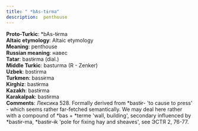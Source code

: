 ```yaml
---
title: " *bAs-tɨrma"
description:  penthouse
---
```


<strong>Proto-Turkic</strong>:  *bAs-tɨrma<br>
<strong>Altaic etymology</strong>:  Altaic etymology<br>
<strong>Meaning</strong>:  penthouse<br>
<strong>Russian meaning</strong>:  навес<br>
<strong>Tatar</strong>:  bastɨrma (dial.)<br>
<strong>Middle Turkic</strong>:  basturma (R - Zenker)<br>
<strong>Uzbek</strong>:  bɔstirma<br>
<strong>Turkmen</strong>:  bassɨrma<br>
<strong>Kirghiz</strong>:  bastɨrma<br>
<strong>Kazakh</strong>:  bastɨrma<br>
<strong>Karakalpak</strong>:  bastɨrma<br>
<strong>Comments</strong>:  Лексика 528. Formally derived from *bastɨr- 'to cause to press' - which seems rather far-fetched semantically. We may deal here rather with a compound of *bas + *terme 'wall, building', secondary influenced by *bastɨr-ma, *bastɨr-ɨk 'pole for fixing hay and sheaves', see ЭСТЯ 2, 76-77.<br>


